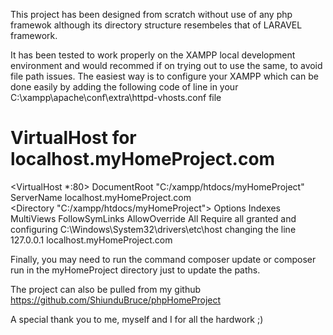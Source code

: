 This project has been designed from scratch without use of any php framewok although its directory structure resembeles that of LARAVEL framework.

It has been tested to work properly on the XAMPP local development environment and would recommed if on trying out to use the same, to avoid file path issues. The easiest way is to configure your XAMPP which can be done easily by adding the following code of line in your C:\xampp\apache\conf\extra\httpd-vhosts.conf file

# VirtualHost for localhost.myHomeProject.com
 
<VirtualHost *:80>
    DocumentRoot "C:/xampp/htdocs/myHomeProject"
    ServerName localhost.myHomeProject.com  
    <Directory "C:/xampp/htdocs/myHomeProject">
      Options Indexes MultiViews FollowSymLinks
      AllowOverride All
      Require all granted
    </Directory>
</VirtualHost>
and configuring 
C:\Windows\System32\drivers\etc\host
changing the line
127.0.0.1 localhost.myHomeProject.com

Finally, you may need to run the command composer update or composer run in the myHomeProject directory just to update the paths.
 
The project can also be pulled from my github https://github.com/ShiunduBruce/phpHomeProject

A special thank you to me, myself and I for all the hardwork ;) 
